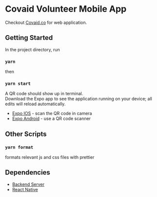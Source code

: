 # Covaid Volunteer Mobile App
Checkout [Covaid.co](Covaid.co) for web application. 

## Getting Started
In the project directory, run
### `yarn`
then
### `yarn start`
A QR code should show up in terminal. <br />
Download the Expo app to see the application running on your device; 
all edits will reload automatically. <br />
- [Expo IOS](https://apps.apple.com/app/apple-store/id982107779) - scan the QR code in camera
- [Expo Android](https://play.google.com/store/apps/details?id=host.exp.exponent&referrer=www) - use a QR code scanner

## Other Scripts
### `yarn format`
formats relevant js and css files with prettier

## Dependencies
- [Backend Server](https://github.com/debanik1997/covaid)
- [React Native](https://reactnative.dev/docs/getting-started)
